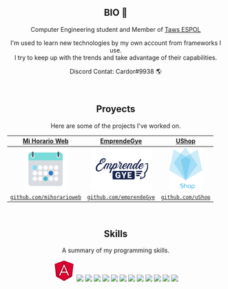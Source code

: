 <!DOCTYPE html>
<html lang="en">

<head>
  <meta charset="UTF-8">
  <meta name="viewport" content="width=device-width, initial-scale=1.0">
  <link rel="stylesheet" href="style.css">
  <link rel="stylesheet" href="https://stackpath.bootstrapcdn.com/bootstrap/4.5.0/css/bootstrap.min.css"
    integrity="sha384-9aIt2nRpC12Uk9gS9baDl411NQApFmC26EwAOH8WgZl5MYYxFfc+NcPb1dKGj7Sk" crossorigin="anonymous">
  <title>Document</title>
</head>

<body>

  <h2 align="center">BIO 👋</h2>
  <p align="center">Computer Engineering student and Member of <a href='https://github.com/TawsEspol'>Taws ESPOL</a></p>
  
  <p align="center">I'm used to learn new technologies by my own account from frameworks I use. <br/>I try to keep up with the trends and take advantage of their capabilities.</p>
  <P align="center">Discord Contat: Cardor#9938 🌎</p>
  <br/>
  
  <h2 align="center">Proyects</h2>
  <p align="center">Here are some of the projects I've worked on.</p>
  
  <table align="center">
    <thead>
      <tr>
      <th class="center-t" align="center"><a href="https://github.com/2LStudios-MC"><strong>Mi Horario Web</strong></a></th>
        <th class="center-t" align="center"><a href="https://github.com/2lstudios"><strong>EmprendeGye</strong></a></th>
        <th class="center-t" align="center"><a href="https://github.com/rubiuscorp"><strong>UShop</strong></a></th>
      </tr>
    </thead>
    <tbody>
      <tr>
      <td align="center"><a target="_blank" rel="noopener noreferrer"
            href="https://avatars2.githubusercontent.com/u/53847752?s=200&amp;v=4"><img align="center"
              src="./projects/logo512.png" height="100px" style="max-width:100%;"></a></td>
        <td align="center"><a target="_blank" rel="noopener noreferrer"
            href="https://avatars0.githubusercontent.com/u/47465684?s=200&amp;v=4"><img align="center"
              src="./projects/logodark.svg" height="100px" style="max-width:100%;"></a></td>
        <td align="center"><a target="_blank" rel="noopener noreferrer"
            href="https://avatars2.githubusercontent.com/u/60458264?s=200&amp;v=4"><img align="center"
              src="./projects/Logo_uShop_texto_w.png" height="100px" style="max-width:100%;"></a></td>
      </tr>
      <tr>
      <td align="center"><a
            href="https://github.com/enmanuel-mag/enmanuel-mag/MiHorarioWeb"><code>github.com/mihorarioweb</code></a></td>
        <td align="center"><a href="https://github.com/enmanuel-mag/enmanuel-mag/emprendeGye"><code>github.com/emprendeGye</code></a>
        </td>
        <td align="center"><a href="https://github.com/enmanuel-mag/enmanuel-mag/uShop"><code>github.com/uShop</code></a></td>
      </tr>
    </tbody>
  </table>
  <br/>
  <h2 align="center">Skills</h2>
  <p align="center">A summary of my programming skills.</p>

  <p align="center">
    <img class='m-2' src='./skills/angular.png' height='50px'>
    <!-- 
    <img src='./skills/unity.png' height='50px'>
    <img src='./skills/lua.png' height='50px'>
    <img src='./skills/express.png' height='50px'>  
    <img src='./skills/cpp.png' height='50px'>
    <img src='./skills/csharp.png' height='50px'> -->
    <img class='m-2' src='https://raw.githubusercontent.com/enmanuel-mag/enmanuel-mag/master/skills/python.png/css.png' height='50px'>
    <img class='m-2' src='https://raw.githubusercontent.com/enmanuel-mag/enmanuel-mag/master/skills/python.png/html.png' height='50px'>
    <img class='m-2' src='https://raw.githubusercontent.com/enmanuel-mag/enmanuel-mag/master/skills/python.png/java.png' height='50px'>
    <img class='m-2' src='https://raw.githubusercontent.com/enmanuel-mag/enmanuel-mag/master/skills/python.png/javascript.jpg' height='50px'>
    <img class='m-2' src='https://raw.githubusercontent.com/enmanuel-mag/enmanuel-mag/master/skills/python.png/mongo.png' height='50px'>
    <img class='m-2' src='https://raw.githubusercontent.com/enmanuel-mag/enmanuel-mag/master/skills/python.png/mysql.png' height='50px'>
    <img class='m-2' src='https://raw.githubusercontent.com/enmanuel-mag/enmanuel-mag/master/skills/python.png/nodejs.png' height='50px'>
    <img class='m-2' src='https://raw.githubusercontent.com/enmanuel-mag/enmanuel-mag/master/skills/python.png/php.png' height='50px'>
    <img class='m-2' src='https://raw.githubusercontent.com/enmanuel-mag/enmanuel-mag/master/skills/python.png/python.png' height='50px'>
    <img class='m-2' src='https://raw.githubusercontent.com/enmanuel-mag/enmanuel-mag/master/skills/python.png/react.png' height='50px'>
    <img class='m-2' src='https://raw.githubusercontent.com/enmanuel-mag/enmanuel-mag/master/skills/python.png/vue.png' height='50px'>
    <img class='m-2' src='https://raw.githubusercontent.com/enmanuel-mag/enmanuel-mag/master/skills/python.png/c.png' height='50px'>
  </p>
</body>
</html>